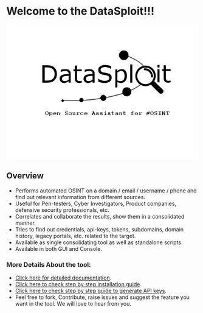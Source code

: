 # Welcome to the DataSploit!!!
![DataSploit Logo](DataSploit_logo.png)
## Overview

* Performs automated OSINT on a domain / email / username / phone and find out relevant information from different sources. 
* Useful for Pen-testers, Cyber Investigators, Product companies, defensive security professionals, etc. 
* Correlates and collaborate the results, show them in a consolidated manner. 
* Tries to find out credentials, api-keys, tokens, subdomains, domain history, legacy portals, etc. related to the target.
* Available as single consolidating tool as well as standalone scripts. 
* Available in both GUI and Console.

### More Details About the tool:
* [Click here for detailed documentation](../../wiki).
* [Click here to check step by step installation guide](../../wiki/Setup-Guide).
* [Click here to check step by step guide to generate API keys](../../wiki/API-Generation).
* Feel free to fork, Contribute, raise issues and suggest the feature you want in the tool. We will love to hear from you.
